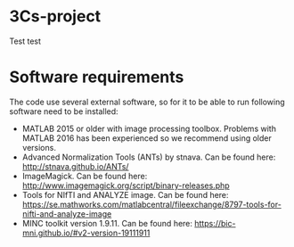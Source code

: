 # 3Cs-project

Test test

# Software requirements

The code use several external software, so for it to be able to run following software need to be installed: 

- MATLAB 2015 or older with image processing toolbox. Problems with MATLAB 2016 has been experienced so we recommend using older versions.
- Advanced Normalization Tools (ANTs) by stnava. Can be found here: http://stnava.github.io/ANTs/
- ImageMagick. Can be found here: http://www.imagemagick.org/script/binary-releases.php
- Tools for NIfTI and ANALYZE image. Can be found here: https://se.mathworks.com/matlabcentral/fileexchange/8797-tools-for-nifti-and-analyze-image
- MINC toolkit version 1.9.11. Can be found here: https://bic-mni.github.io/#v2-version-19111911
